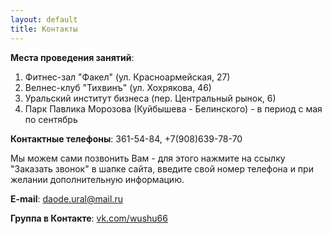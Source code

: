 ```yaml
---
layout: default
title: Контакты
---
```

__Места проведения занятий__:

1. Фитнес-зал "Факел" (ул. Красноармейская, 27)
2. Велнес-клуб "Тихвинъ" (ул. Хохрякова, 46)
3. Уральский институт бизнеса (пер. Центральный рынок, 6)
4. Парк Павлика Морозова (Куйбышева - Белинского) - в период с мая по сентябрь



__Контактные телефоны__: 361-54-84, +7(908)639-78-70

Мы можем сами позвонить Вам - для этого нажмите на ссылку "Заказать звонок" в шапке сайта,
введите свой номер телефона и при желании дополнительную информацию.

__E-mail__: daode.ural@mail.ru

__Группа в Контакте__: [vk.com/wushu66](http://vk.com/wushu66)

<center>
<script type="text/javascript" charset="utf-8" src="//api-maps.yandex.ru/services/constructor/1.0/js/?sid=lqqWBLZfQjamsnCz3z2iFo_GFOP-gljK&width=600&height=450"></script>
</center>

<!--
{% if site.data.tokens.yandex-maps %}## Места тренировок
<center>
<script type="text/javascript" charset="utf-8"
src="//api-maps.yandex.ru/services/constructor/1.0/js/?sid={{site.data.tokens.yandex-maps}}&width=100%25&height=450"></script>
</center>
{% endif %}
-->
